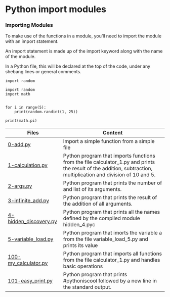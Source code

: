# Python import modules

### Importing Modules

To make use of the functions in a module, you’ll need to import the module with an import statement.

An import statement is made up of the import keyword along with the name of the module.

In a Python file, this will be declared at the top of the code, under any shebang lines or general comments.

```
import random
```

```
import random
import math


for i in range(5):
    print(random.randint(1, 25))

print(math.pi)
```



Files | Content
-------- | -----------
[0-add.py](./0-add.py)| Import a simple function from a simple file
[1-calculation.py](./1-calculation.py) | Python program that imports functions from the file calculator_1.py and prints the result of the addition, subtraction, multiplication and division of 10 and 5. 
[2-args.py](./2-args.py)| Python program that prints the number of and list of its arguments.
[3-infinite_add.py]( 3-infinite_add.py)| Python program that prints the result of the addition of all arguments. 
[4-hidden_discovery.py](./4-hidden_discovery.py) | Python program that prints all the names defined by the compiled module hidden_4.pyc 
[5-variable_load.py](./5-variable_load.py)| Python program that imorts the variable a from the file variable_load_5.py and prints its value 
[100-my_calculator.py](./100-my_calculator.py)| Python program that imports all functions from the file calculator_1.py and handles basic operations
[101-easy_print.py](./101-easy_print.py) | Python program that prints #pythoniscool followed by a new line in the standard output.
